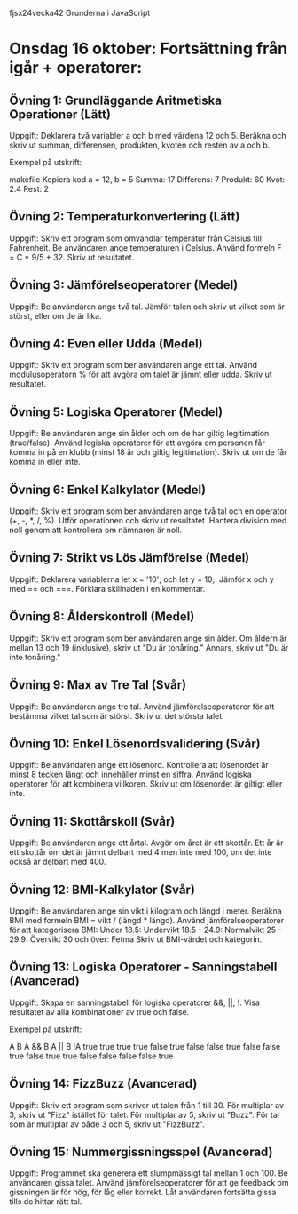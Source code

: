 fjsx24vecka42
Grunderna i JavaScript

# Onsdag 16 oktober: Fortsättning från igår + operatorer:

## Övning 1: Grundläggande Aritmetiska Operationer (Lätt)
Uppgift:
Deklarera två variabler a och b med värdena 12 och 5.
Beräkna och skriv ut summan, differensen, produkten, kvoten och resten av a och b.

Exempel på utskrift:

makefile
Kopiera kod
a = 12, b = 5
Summa: 17
Differens: 7
Produkt: 60
Kvot: 2.4
Rest: 2

## Övning 2: Temperaturkonvertering (Lätt)
Uppgift:
Skriv ett program som omvandlar temperatur från Celsius till Fahrenheit.
Be användaren ange temperaturen i Celsius.
Använd formeln F = C \* 9/5 + 32.
Skriv ut resultatet.

## Övning 3: Jämförelseoperatorer (Medel)
Uppgift:
Be användaren ange två tal.
Jämför talen och skriv ut vilket som är störst, eller om de är lika.

## Övning 4: Even eller Udda (Medel)
Uppgift:
Skriv ett program som ber användaren ange ett tal.
Använd modulusoperatorn % för att avgöra om talet är jämnt eller udda.
Skriv ut resultatet.

## Övning 5: Logiska Operatorer (Medel)
Uppgift:
Be användaren ange sin ålder och om de har giltig legitimation (true/false).
Använd logiska operatorer för att avgöra om personen får komma in på en klubb (minst 18 år och giltig legitimation).
Skriv ut om de får komma in eller inte.

## Övning 6: Enkel Kalkylator (Medel)
Uppgift:
Skriv ett program som ber användaren ange två tal och en operator (+, -, \*, /, %).
Utför operationen och skriv ut resultatet.
Hantera division med noll genom att kontrollera om nämnaren är noll.

## Övning 7: Strikt vs Lös Jämförelse (Medel)
Uppgift:
Deklarera variablerna let x = '10'; och let y = 10;.
Jämför x och y med == och ===.
Förklara skillnaden i en kommentar.

## Övning 8: Ålderskontroll (Medel)
Uppgift:
Skriv ett program som ber användaren ange sin ålder.
Om åldern är mellan 13 och 19 (inklusive), skriv ut "Du är tonåring."
Annars, skriv ut "Du är inte tonåring."

## Övning 9: Max av Tre Tal (Svår)
Uppgift:
Be användaren ange tre tal.
Använd jämförelseoperatorer för att bestämma vilket tal som är störst.
Skriv ut det största talet.

## Övning 10: Enkel Lösenordsvalidering (Svår)
Uppgift:
Be användaren ange ett lösenord.
Kontrollera att lösenordet är minst 8 tecken långt och innehåller minst en siffra.
Använd logiska operatorer för att kombinera villkoren.
Skriv ut om lösenordet är giltigt eller inte.

## Övning 11: Skottårskoll (Svår)
Uppgift:
Be användaren ange ett årtal.
Avgör om året är ett skottår.
Ett år är ett skottår om det är jämnt delbart med 4 men inte med 100, om det inte också är delbart med 400.

## Övning 12: BMI-Kalkylator (Svår)
Uppgift:
Be användaren ange sin vikt i kilogram och längd i meter.
Beräkna BMI med formeln BMI = vikt / (längd \* längd).
Använd jämförelseoperatorer för att kategorisera BMI:
Under 18.5: Undervikt
18.5 - 24.9: Normalvikt
25 - 29.9: Övervikt
30 och över: Fetma
Skriv ut BMI-värdet och kategorin.

## Övning 13: Logiska Operatorer - Sanningstabell (Avancerad)
Uppgift:
Skapa en sanningstabell för logiska operatorer &&, ||, !.
Visa resultatet av alla kombinationer av true och false.

Exempel på utskrift:

A B A && B A || B !A
true true true true false
true false false true false
false true false true true
false false false false true

## Övning 14: FizzBuzz (Avancerad)
Uppgift:
Skriv ett program som skriver ut talen från 1 till 30.
För multiplar av 3, skriv ut "Fizz" istället för talet.
För multiplar av 5, skriv ut "Buzz".
För tal som är multiplar av både 3 och 5, skriv ut "FizzBuzz".

## Övning 15: Nummergissningsspel (Avancerad)
Uppgift:
Programmet ska generera ett slumpmässigt tal mellan 1 och 100.
Be användaren gissa talet.
Använd jämförelseoperatorer för att ge feedback om gissningen är för hög, för låg eller korrekt.
Låt användaren fortsätta gissa tills de hittar rätt tal.
